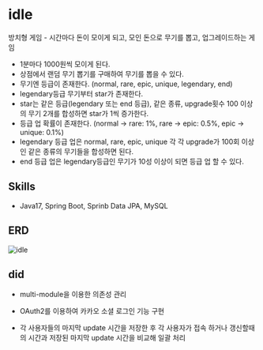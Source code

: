 # idle
방치형 게임 - 시간마다 돈이 모이게 되고, 모인 돈으로 무기를 뽑고, 업그레이드하는 게임
- 1분마다 1000원씩 모이게 된다.
- 상점에서 랜덤 무기 뽑기를 구매하여 무기를 뽑을 수 있다.
- 무기엔 등급이 존재한다. (normal, rare, epic, unique, legendary, end)
- legendary등급 무기부터 star가 존재한다.
- star는 같은 등급(legendary 또는 end 등급), 같은 종류, upgrade횟수 100 이상의 무기 2개를 합성하면 star가 1씩 증가한다.
- 등급 업 확률이 존재한다. (normal -> rare: 1%, rare -> epic: 0.5%, epic -> unique: 0.1%)
- legendary 등급 업은 normal, rare, epic, unique 각 각 upgrade가 100회 이상 인 같은 종류의 무기들을 합성하면 된다.
- end 등급 업은 legendary등급인 무기가 10성 이상이 되면 등급 업 할 수 있다.

## Skills
- Java17, Spring Boot, Sprinb Data JPA, MySQL

## ERD
![idle](https://user-images.githubusercontent.com/72899707/233398865-71094549-8408-4a8d-a73b-21da1e27960f.png)

## did
- multi-module을 이용한 의존성 관리

- OAuth2를 이용하여 카카오 소셜 로그인 기능 구현

- 각 사용자들의 마지막 update 시간을 저장한 후 각 사용자가 접속 하거나 갱신할때의 시간과 저장된 마지막 update 시간을 비교해 일괄 처리
